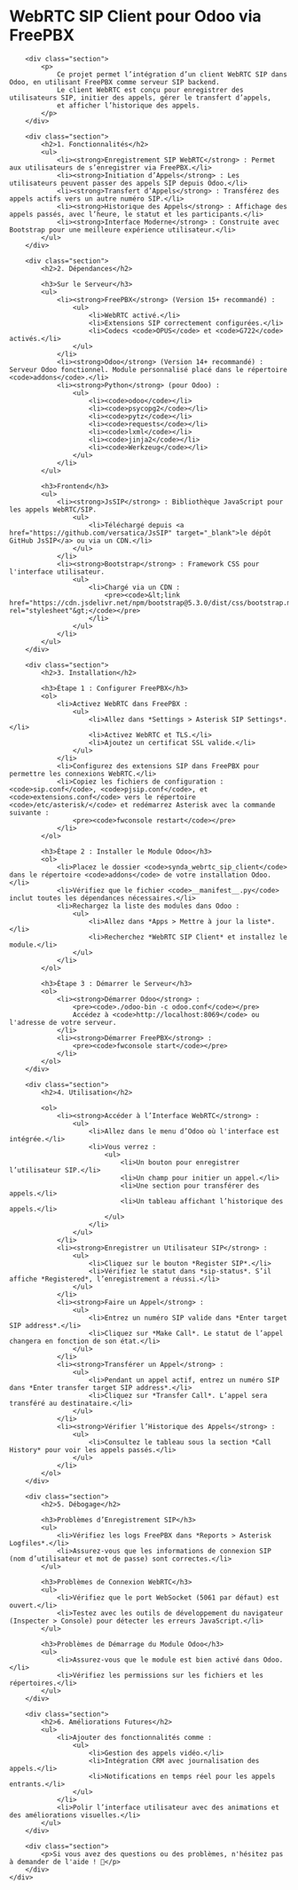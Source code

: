 <!DOCTYPE html>
<html lang="fr">
<head>
    <meta charset="UTF-8">
    <meta name="viewport" content="width=device-width, initial-scale=1.0">
    <title>WebRTC SIP Client pour Odoo via FreePBX - README</title>
</head>
<body>
    <div class="container">
        <h1>WebRTC SIP Client pour Odoo via FreePBX</h1>

        <div class="section">
            <p>
                Ce projet permet l’intégration d’un client WebRTC SIP dans Odoo, en utilisant FreePBX comme serveur SIP backend.
                Le client WebRTC est conçu pour enregistrer des utilisateurs SIP, initier des appels, gérer le transfert d’appels,
                et afficher l’historique des appels.
            </p>
        </div>

        <div class="section">
            <h2>1. Fonctionnalités</h2>
            <ul>
                <li><strong>Enregistrement SIP WebRTC</strong> : Permet aux utilisateurs de s’enregistrer via FreePBX.</li>
                <li><strong>Initiation d’Appels</strong> : Les utilisateurs peuvent passer des appels SIP depuis Odoo.</li>
                <li><strong>Transfert d’Appels</strong> : Transférez des appels actifs vers un autre numéro SIP.</li>
                <li><strong>Historique des Appels</strong> : Affichage des appels passés, avec l’heure, le statut et les participants.</li>
                <li><strong>Interface Moderne</strong> : Construite avec Bootstrap pour une meilleure expérience utilisateur.</li>
            </ul>
        </div>

        <div class="section">
            <h2>2. Dépendances</h2>

            <h3>Sur le Serveur</h3>
            <ul>
                <li><strong>FreePBX</strong> (Version 15+ recommandé) :
                    <ul>
                        <li>WebRTC activé.</li>
                        <li>Extensions SIP correctement configurées.</li>
                        <li>Codecs <code>OPUS</code> et <code>G722</code> activés.</li>
                    </ul>
                </li>
                <li><strong>Odoo</strong> (Version 14+ recommandé) : Serveur Odoo fonctionnel. Module personnalisé placé dans le répertoire <code>addons</code>.</li>
                <li><strong>Python</strong> (pour Odoo) :
                    <ul>
                        <li><code>odoo</code></li>
                        <li><code>psycopg2</code></li>
                        <li><code>pytz</code></li>
                        <li><code>requests</code></li>
                        <li><code>lxml</code></li>
                        <li><code>jinja2</code></li>
                        <li><code>Werkzeug</code></li>
                    </ul>
                </li>
            </ul>

            <h3>Frontend</h3>
            <ul>
                <li><strong>JsSIP</strong> : Bibliothèque JavaScript pour les appels WebRTC/SIP.
                    <ul>
                        <li>Téléchargé depuis <a href="https://github.com/versatica/JsSIP" target="_blank">le dépôt GitHub JsSIP</a> ou via un CDN.</li>
                    </ul>
                </li>
                <li><strong>Bootstrap</strong> : Framework CSS pour l'interface utilisateur.
                    <ul>
                        <li>Chargé via un CDN :
                            <pre><code>&lt;link href="https://cdn.jsdelivr.net/npm/bootstrap@5.3.0/dist/css/bootstrap.min.css" rel="stylesheet"&gt;</code></pre>
                        </li>
                    </ul>
                </li>
            </ul>
        </div>

        <div class="section">
            <h2>3. Installation</h2>

            <h3>Étape 1 : Configurer FreePBX</h3>
            <ol>
                <li>Activez WebRTC dans FreePBX :
                    <ul>
                        <li>Allez dans *Settings > Asterisk SIP Settings*.</li>
                        <li>Activez WebRTC et TLS.</li>
                        <li>Ajoutez un certificat SSL valide.</li>
                    </ul>
                </li>
                <li>Configurez des extensions SIP dans FreePBX pour permettre les connexions WebRTC.</li>
                <li>Copiez les fichiers de configuration : <code>sip.conf</code>, <code>pjsip.conf</code>, et <code>extensions.conf</code> vers le répertoire <code>/etc/asterisk/</code> et redémarrez Asterisk avec la commande suivante :
                    <pre><code>fwconsole restart</code></pre>
                </li>
            </ol>

            <h3>Étape 2 : Installer le Module Odoo</h3>
            <ol>
                <li>Placez le dossier <code>synda_webrtc_sip_client</code> dans le répertoire <code>addons</code> de votre installation Odoo.</li>
                <li>Vérifiez que le fichier <code>__manifest__.py</code> inclut toutes les dépendances nécessaires.</li>
                <li>Rechargez la liste des modules dans Odoo :
                    <ul>
                        <li>Allez dans *Apps > Mettre à jour la liste*.</li>
                        <li>Recherchez *WebRTC SIP Client* et installez le module.</li>
                    </ul>
                </li>
            </ol>

            <h3>Étape 3 : Démarrer le Serveur</h3>
            <ol>
                <li><strong>Démarrer Odoo</strong> :
                    <pre><code>./odoo-bin -c odoo.conf</code></pre>
                    Accédez à <code>http://localhost:8069</code> ou l'adresse de votre serveur.
                </li>
                <li><strong>Démarrer FreePBX</strong> :
                    <pre><code>fwconsole start</code></pre>
                </li>
            </ol>
        </div>

        <div class="section">
            <h2>4. Utilisation</h2>

            <ol>
                <li><strong>Accéder à l’Interface WebRTC</strong> :
                    <ul>
                        <li>Allez dans le menu d’Odoo où l'interface est intégrée.</li>
                        <li>Vous verrez :
                            <ul>
                                <li>Un bouton pour enregistrer l’utilisateur SIP.</li>
                                <li>Un champ pour initier un appel.</li>
                                <li>Une section pour transférer des appels.</li>
                                <li>Un tableau affichant l’historique des appels.</li>
                            </ul>
                        </li>
                    </ul>
                </li>
                <li><strong>Enregistrer un Utilisateur SIP</strong> :
                    <ul>
                        <li>Cliquez sur le bouton *Register SIP*.</li>
                        <li>Vérifiez le statut dans *sip-status*. S’il affiche *Registered*, l’enregistrement a réussi.</li>
                    </ul>
                </li>
                <li><strong>Faire un Appel</strong> :
                    <ul>
                        <li>Entrez un numéro SIP valide dans *Enter target SIP address*.</li>
                        <li>Cliquez sur *Make Call*. Le statut de l’appel changera en fonction de son état.</li>
                    </ul>
                </li>
                <li><strong>Transférer un Appel</strong> :
                    <ul>
                        <li>Pendant un appel actif, entrez un numéro SIP dans *Enter transfer target SIP address*.</li>
                        <li>Cliquez sur *Transfer Call*. L’appel sera transféré au destinataire.</li>
                    </ul>
                </li>
                <li><strong>Vérifier l’Historique des Appels</strong> :
                    <ul>
                        <li>Consultez le tableau sous la section *Call History* pour voir les appels passés.</li>
                    </ul>
                </li>
            </ol>
        </div>

        <div class="section">
            <h2>5. Débogage</h2>

            <h3>Problèmes d’Enregistrement SIP</h3>
            <ul>
                <li>Vérifiez les logs FreePBX dans *Reports > Asterisk Logfiles*.</li>
                <li>Assurez-vous que les informations de connexion SIP (nom d’utilisateur et mot de passe) sont correctes.</li>
            </ul>

            <h3>Problèmes de Connexion WebRTC</h3>
            <ul>
                <li>Vérifiez que le port WebSocket (5061 par défaut) est ouvert.</li>
                <li>Testez avec les outils de développement du navigateur (Inspecter > Console) pour détecter les erreurs JavaScript.</li>
            </ul>

            <h3>Problèmes de Démarrage du Module Odoo</h3>
            <ul>
                <li>Assurez-vous que le module est bien activé dans Odoo.</li>
                <li>Vérifiez les permissions sur les fichiers et les répertoires.</li>
            </ul>
        </div>

        <div class="section">
            <h2>6. Améliorations Futures</h2>
            <ul>
                <li>Ajouter des fonctionnalités comme :
                    <ul>
                        <li>Gestion des appels vidéo.</li>
                        <li>Intégration CRM avec journalisation des appels.</li>
                        <li>Notifications en temps réel pour les appels entrants.</li>
                    </ul>
                </li>
                <li>Polir l’interface utilisateur avec des animations et des améliorations visuelles.</li>
            </ul>
        </div>

        <div class="section">
            <p>Si vous avez des questions ou des problèmes, n'hésitez pas à demander de l'aide ! 🎉</p>
        </div>
    </div>
</body>
</html>
